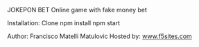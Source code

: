 JOKEPON BET
Online game with fake money bet

Installation:
Clone
npm install
npm start

Author: Francisco Matelli Matulovic
Hosted by: www.f5sites.com